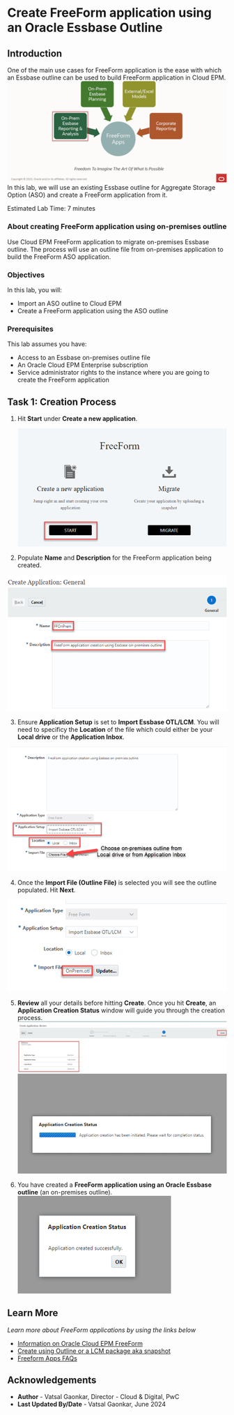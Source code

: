 # Create FreeForm application using an Oracle Essbase Outline

## Introduction

One of the main use cases for FreeForm application is the ease with which an Essbase outline can be used to build FreeForm application in Cloud EPM. 	![Use case summary for Oracle FreeForm applications](images/usecasesummary.png)
In this lab, we will use an existing Essbase outline for Aggregate Storage Option (ASO) and create a FreeForm application from it.

Estimated Lab Time: 7 minutes

### About creating FreeForm application using on-premises outline
Use Cloud EPM FreeForm application to migrate on-premises Essbase outline. The process will use an outline file from on-premises application to build the FreeForm ASO application.

### Objectives

In this lab, you will:
* Import an ASO outline to Cloud EPM
* Create a FreeForm application using the ASO outline

### Prerequisites

This lab assumes you have:
* Access to an Essbase on-premises outline file
* An Oracle Cloud EPM Enterprise subscription
* Service administrator rights to the instance where you are going to create the FreeForm application


## Task 1: Creation Process

1. Hit **Start** under **Create a new application**.

	![Select start to create new application](images/selectstartonprem.png)

2. Populate **Name** and **Description** for the FreeForm application being created.

  ![Put in application name and description](images/namedescription.png)

3. Ensure **Application Setup** is set to **Import Essbase OTL/LCM**. You will need to specificy the **Location** of the file which could either be your **Local drive** or the **Application Inbox**.

  ![Ensure appropriate setup](images/setuplocation.png)

4. Once the **Import File (Outline File)** is selected you will see the outline populated. Hit **Next**.

  ![Outline uploaded](images/onpremoutline.png)

5. **Review** all your details before hitting **Create**. Once you hit **Create**, an **Application Creation Status** window will guide you through the creation process.
  ![Review before creating](images/beforecreate.png)  
  ![Application creation status](images/creationstatus.png)

6. You have created a **FreeForm application using an Oracle Essbase outline** (an on-premises outline).
  ![Creation successful](images/creationcomplete.png)
   
## Learn More

*Learn more about FreeForm applications by using the links below*

* [Information on Oracle Cloud EPM FreeForm](https://www.oracle.com/performance-management/FreeForm/) 
* [Create using Outline or a LCM package aka snapshot](https://docs.oracle.com/en/cloud/saas/planning-budgeting-cloud/pfusa/creating_a_freeform_app_using_an_outline_file_or_snapshot.html)
* [Freeform Apps FAQs](https://docs.oracle.com/en/cloud/saas/planning-budgeting-cloud/pfusa/freeform_apps_faq.html)

## Acknowledgements
* **Author** - Vatsal Gaonkar, Director - Cloud & Digital, PwC
* **Last Updated By/Date** - Vatsal Gaonkar, June 2024